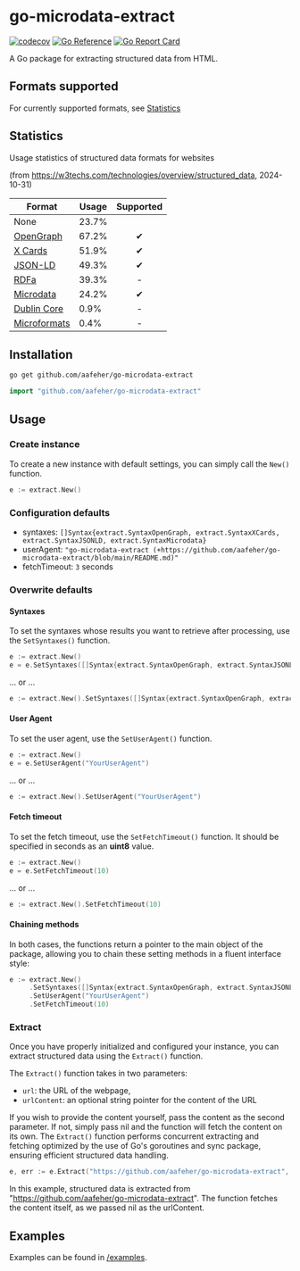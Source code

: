 # go-microdata-extract

[![codecov](https://codecov.io/gh/aafeher/go-microdata-extract/graph/badge.svg?token=BD1QYCZESR)](https://codecov.io/gh/aafeher/go-microdata-extract)
[![Go Reference](https://pkg.go.dev/badge/github.com/aafeher/go-microdata-extract.svg)](https://pkg.go.dev/github.com/aafeher/go-microdata-extract)
[![Go Report Card](https://goreportcard.com/badge/github.com/aafeher/go-microdata-extract)](https://goreportcard.com/report/github.com/aafeher/go-microdata-extract)

A Go package for extracting structured data from HTML.

## Formats supported

For currently supported formats, see [Statistics](#statistics)

## Statistics

Usage statistics of structured data formats for websites

(from https://w3techs.com/technologies/overview/structured_data, 2024-10-31)


| Format                                                                                 | Usage | Supported |
| -------------------------------------------------------------------------------------- | ----- | :-------: |
| None                                                                                   | 23.7% |          |
| [OpenGraph](https://ogp.me/)                                                           | 67.2% |    ✔    |
| [X Cards](https://developer.x.com/en/docs/x-for-websites/cards/guides/getting-started) | 51.9% |    ✔    |
| [JSON-LD](https://www.w3.org/TR/json-ld/)                                              | 49.3% |    ✔    |
| [RDFa](https://www.w3.org/TR/rdfa-primer/)                                             | 39.3% |     -     |
| [Microdata](https://html.spec.whatwg.org/multipage/microdata.html)                     | 24.2% |    ✔    |
| [Dublin Core](https://www.dublincore.org/specifications/dublin-core/dc-html/)          | 0.9%  |     -     |
| [Microformats](https://microformats.org/wiki/Main_Page)                                | 0.4%  |     -     |

## Installation

```bash
go get github.com/aafeher/go-microdata-extract
```

```go
import "github.com/aafeher/go-microdata-extract"
```

## Usage

### Create instance

To create a new instance with default settings, you can simply call the `New()` function.

```go
e := extract.New()
```

### Configuration defaults

- syntaxes: `[]Syntax{extract.SyntaxOpenGraph, extract.SyntaxXCards, extract.SyntaxJSONLD, extract.SyntaxMicrodata}`
- userAgent: `"go-microdata-extract (+https://github.com/aafeher/go-microdata-extract/blob/main/README.md)"`
- fetchTimeout: `3` seconds

### Overwrite defaults

#### Syntaxes

To set the syntaxes whose results you want to retrieve after processing, use the `SetSyntaxes()` function.

```go
e := extract.New()
e = e.SetSyntaxes([]Syntax{extract.SyntaxOpenGraph, extract.SyntaxJSONLD})
```
... or ...
```go
e := extract.New().SetSyntaxes([]Syntax{extract.SyntaxOpenGraph, extract.SyntaxJSONLD})
```

#### User Agent

To set the user agent, use the `SetUserAgent()` function.

```go
e := extract.New()
e = e.SetUserAgent("YourUserAgent")
```
... or ...
```go
e := extract.New().SetUserAgent("YourUserAgent")
```

#### Fetch timeout

To set the fetch timeout, use the `SetFetchTimeout()` function. It should be specified in seconds as an **uint8** value.

```go
e := extract.New()
e = e.SetFetchTimeout(10)
```
... or ...

```go
e := extract.New().SetFetchTimeout(10)
```

#### Chaining methods

In both cases, the functions return a pointer to the main object of the package, allowing you to chain these setting methods in a fluent interface style:

```go
e := extract.New()
     .SetSyntaxes([]Syntax{extract.SyntaxOpenGraph, extract.SyntaxJSONLD})
     .SetUserAgent("YourUserAgent")
     .SetFetchTimeout(10)
```

### Extract

Once you have properly initialized and configured your instance, you can extract structured data using the `Extract()` function.

The `Extract()` function takes in two parameters:

- `url`: the URL of the webpage,
- `urlContent`: an optional string pointer for the content of the URL

If you wish to provide the content yourself, pass the content as the second parameter. If not, simply pass nil and the function will fetch the content on its own.
The `Extract()` function performs concurrent extracting and fetching optimized by the use of Go's goroutines and sync package, ensuring efficient structured data handling.

```go
e, err := e.Extract("https://github.com/aafeher/go-microdata-extract", nil)
```

In this example, structured data is extracted from "https://github.com/aafeher/go-microdata-extract". The function fetches the content itself, as we passed nil as the urlContent.

## Examples

Examples can be found in [/examples](https://github.com/aafeher/go-microdata-extract/tree/main/examples).
